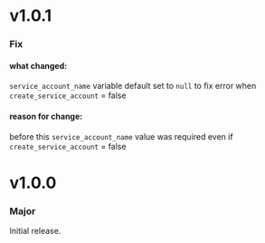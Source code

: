 # v1.0.1

### Fix

#### what changed:

`service_account_name` variable default set to `null` to fix error when `create_service_account` = false

#### reason for change:

before this `service_account_name` value was required even if `create_service_account` = false

# v1.0.0

### Major

Initial release.
